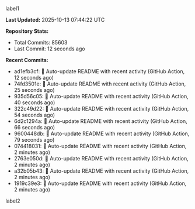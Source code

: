 
label1 
<!-- ACTIVITY_START -->
**Last Updated:** 2025-10-13 07:44:22 UTC

**Repository Stats:**
- Total Commits: 85603
- Last Commit: 12 seconds ago

**Recent Commits:**
- ad1efb3cf: 🤖 Auto-update README with recent activity (GitHub Action, 12 seconds ago)
- 74fd3501e: 🤖 Auto-update README with recent activity (GitHub Action, 25 seconds ago)
- 935d56c05: 🤖 Auto-update README with recent activity (GitHub Action, 40 seconds ago)
- 322c49d22: 🤖 Auto-update README with recent activity (GitHub Action, 54 seconds ago)
- 6d2c1294a: 🤖 Auto-update README with recent activity (GitHub Action, 66 seconds ago)
- 9600448db: 🤖 Auto-update README with recent activity (GitHub Action, 79 seconds ago)
- 074418031: 🤖 Auto-update README with recent activity (GitHub Action, 2 minutes ago)
- 2763e050d: 🤖 Auto-update README with recent activity (GitHub Action, 2 minutes ago)
- a32b05b43: 🤖 Auto-update README with recent activity (GitHub Action, 2 minutes ago)
- 1919c39e3: 🤖 Auto-update README with recent activity (GitHub Action, 2 minutes ago)
<!-- ACTIVITY_END -->

label2
